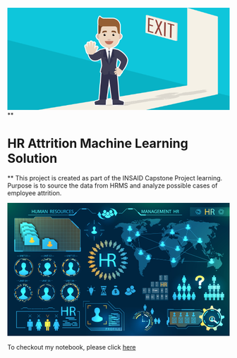 ![enter image description here](https://github.com/lsaibhaskar/hrattrition/blob/main/Attrtion.png?raw=true)
**

# HR Attrition Machine Learning Solution

**
This project is created as part of the INSAID Capstone Project learning. 
Purpose is to source the data from HRMS and analyze possible cases of employee attrition.

![enter image description here](https://github.com/lsaibhaskar/hrattrition/blob/main/hr-analytics-10.jpg?raw=true)

To checkout my notebook, please click [here](https://github.com/lsaibhaskar/hrattrition/blob/main/HR_Analytics.ipynb)
